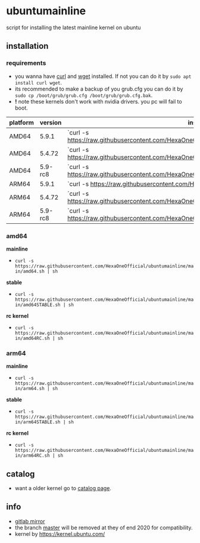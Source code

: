 # ubuntumainline
script for installing the latest mainline kernel on ubuntu 

## installation

### requirements

- you wanna have [curl](https://curl.haxx.se/) and [wget](https://www.gnu.org/software/wget/) installed. If not you can do it by `sudo apt install curl wget`.
- its recommended to make a backup of you grub.cfg you can do it by `sudo cp /boot/grub/grub.cfg /boot/grub/grub.cfg.bak`.
- **!** note these kernels don't work with nvidia drivers. you pc will fail to boot.



| platform        | version         | install      |      
| -----------  | ----------- | ----------- | 
| AMD64 | 5.9.1       | `curl -s https://raw.githubusercontent.com/HexaOneOfficial/ubuntumainline/main/amd64.sh | sh`|  
| AMD64 | 5.4.72     | `curl -s https://raw.githubusercontent.com/HexaOneOfficial/ubuntumainline/main/amd64STABLE.sh | sh`|    
| AMD64 | 5.9-rc8       | `curl -s https://raw.githubusercontent.com/HexaOneOfficial/ubuntumainline/main/amd64RC.sh | sh`|  
| ARM64 | 5.9.1       | `curl -s https://raw.githubusercontent.com/HexaOneOfficial/ubuntumainline/main/arm64.sh | sh`|  
| ARM64 | 5.4.72     | `curl -s https://raw.githubusercontent.com/HexaOneOfficial/ubuntumainline/main/arm64STABLE.sh | sh`|    
| ARM64 | 5.9-rc8       | `curl -s https://raw.githubusercontent.com/HexaOneOfficial/ubuntumainline/main/arm64RC.sh | sh`|  



### amd64

**mainline**

- `curl -s https://raw.githubusercontent.com/HexaOneOfficial/ubuntumainline/main/amd64.sh | sh`

**stable**

- `curl -s https://raw.githubusercontent.com/HexaOneOfficial/ubuntumainline/main/amd64STABLE.sh | sh`

**rc kernel**

- `curl -s https://raw.githubusercontent.com/HexaOneOfficial/ubuntumainline/main/amd64RC.sh | sh`

### arm64

**mainline**

- `curl -s https://raw.githubusercontent.com/HexaOneOfficial/ubuntumainline/main/arm64.sh | sh`

**stable**

- `curl -s https://raw.githubusercontent.com/HexaOneOfficial/ubuntumainline/main/arm64STABLE.sh | sh`

**rc kernel**

- `curl -s https://raw.githubusercontent.com/HexaOneOfficial/ubuntumainline/main/arm64RC.sh | sh`

## catalog

- want a older kernel go to [catalog page](catalog/README.md).

## info

- [gitlab mirror](https://gitlab.com/HexaOneOfficial/ubuntumainline)
- the branch [master](https://github.com/HexaOneOfficial/ubuntumainline/tree/master) will be removed at they of end 2020 for compatibility.
- kernel by https://kernel.ubuntu.com/
